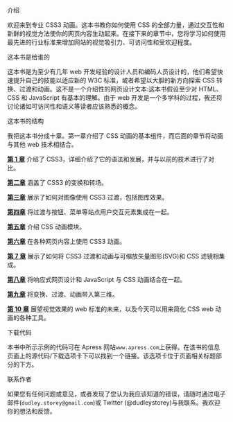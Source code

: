 介绍

欢迎来到专业 CSS3 动画。这本书教你如何使用 CSS 的全部力量，通过交互性和新鲜的视觉方法使你的网页内容生动起来。在接下来的章节中，您将学习如何使用最先进的行业标准来增加网站的视觉吸引力、可访问性和受欢迎程度。

这本书是给谁的

这本书是为至少有几年 web 开发经验的设计人员和编码人员设计的，他们希望快速提升自己的技能以适应新的 W3C 标准，或者希望以大胆的新方向探索 CSS 转换、过渡和动画。这不是一个介绍性的网页设计文本:这本书假设至少对 HTML、CSS 和 JavaScript 有基本的理解。由于 web 开发是一个多学科的过程，我还将讨论诸如可访问性和语义等读者应该熟悉的概念。

这本书的结构

我把这本书分成十章。第一章介绍了 CSS 动画的基本组件，而后面的章节将动画与其他 web 技术相结合。

[**第 1 章**](01.html) 介绍了 CSS3，详细介绍了它的语法和发展，并与以前的技术进行了对比。

[**第二章**](02.html) 涵盖了 CSS3 的变换和转场。

[**第三章**](03.html) 展示了如何对图像使用 CSS3 过渡，包括图库效果。

[**第四章**](04.html) 将过渡与按钮、菜单等站点用户交互元素集成在一起。

[**第五章**](05.html) 介绍 CSS 动画模块。

[**第六章**](06.html) 在各种网页内容上使用 CSS3 动画。

[**第 7 章**](07.html) 展示了如何将 CSS3 过渡和动画与可缩放矢量图形(SVG)和 CSS 滤镜相集成。

[**第八章**](08.html) 将响应式网页设计和 JavaScript 与 CSS 动画结合在一起。

[**第九章**](09.html) 将变换、过渡、动画带入第三维。

[**第 10 章**](10.html) 展望视觉效果的 web 标准的未来，以及今天可以用来简化 CSS web 动画的各种工具。

下载代码

本书中所示示例的代码可在 Apress 网站`www.apress.com`上获得。在该书的信息页面上的源代码/下载选项卡下可以找到一个链接。该选项卡位于页面相关标题部分的下方。

联系作者

如果您有任何问题或意见，或者发现了您认为我应该知道的错误，请随时通过电子邮件(`dudley.storey@gmail.com`)或 Twitter (@dudleystorey)与我联系。我欢迎你的想法和反馈。